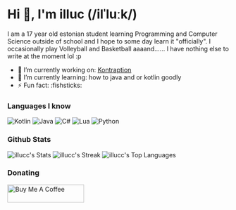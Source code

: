 # Hi 👋, I'm illuc (/ilˈluːk/)
I am a 17 year old estonian student learning Programming and Computer Science outside of school and I hope to some day learn it "officially". I occasionally play Volleyball and Basketball aaaand...... I have nothing else to write at the moment lol :p

- 🔭 I’m currently working on: [Kontraption](https://github.com/illucc/Kontraption)
- 🌱 I’m currently learning: how to java and or kotlin goodly
- ⚡ Fun fact: :fishsticks:

### Languages I know 
![Kotlin](https://img.shields.io/badge/kotlin-%237F52FF.svg?style=for-the-badge&logo=kotlin&logoColor=white) ![Java](https://img.shields.io/badge/java-%23ED8B00.svg?style=for-the-badge&logo=openjdk&logoColor=white) ![C#](https://img.shields.io/badge/c%23-%23239120.svg?style=for-the-badge&logo=c-sharp&logoColor=white) ![Lua](https://img.shields.io/badge/lua-%232C2D72.svg?style=for-the-badge&logo=lua&logoColor=white) ![Python](https://img.shields.io/badge/python-3670A0?style=for-the-badge&logo=python&logoColor=ffdd54)

### Github Stats
![illucc's Stats](https://github-readme-stats.vercel.app/api?username=illucc&theme=nord&show_icons=true&hide_border=true&count_private=true)
![illucc's Streak](https://github-readme-streak-stats.herokuapp.com/?user=illucc&theme=nord&hide_border=true)
![illucc's Top Languages](https://github-readme-stats.vercel.app/api/top-langs/?username=illucc&theme=nord&show_icons=true&hide_border=true&layout=compact)

<!--[![vue-command-palette](https://svg.bookmark.style/api?url=https://github.com/illucc/Kontraption&mode=dark&style=horizontal)](https://github.com/illucc/Kontraption)
-->
### Donating
<a href="https://www.buymeacoffee.com/illuc" target="_blank"><img src="https://cdn.buymeacoffee.com/buttons/default-orange.png" alt="Buy Me A Coffee" height="41" width="174"></a>
<!--
https://github.com/Ileriayo/markdown-badges
**illucc/illucc** is a ✨ _special_ ✨ repository because its `README.md` (this file) appears on your GitHub profile.

Here are some ideas to get you started:

- 🔭 I’m currently working on ...
- 🌱 I’m currently learning ...
- 👯 I’m looking to collaborate on ...
- 🤔 I’m looking for help with ...
- 💬 Ask me about ...
- 📫 How to reach me: ...
- 😄 Pronouns: ...
- ⚡ Fun fact: ...
-->
